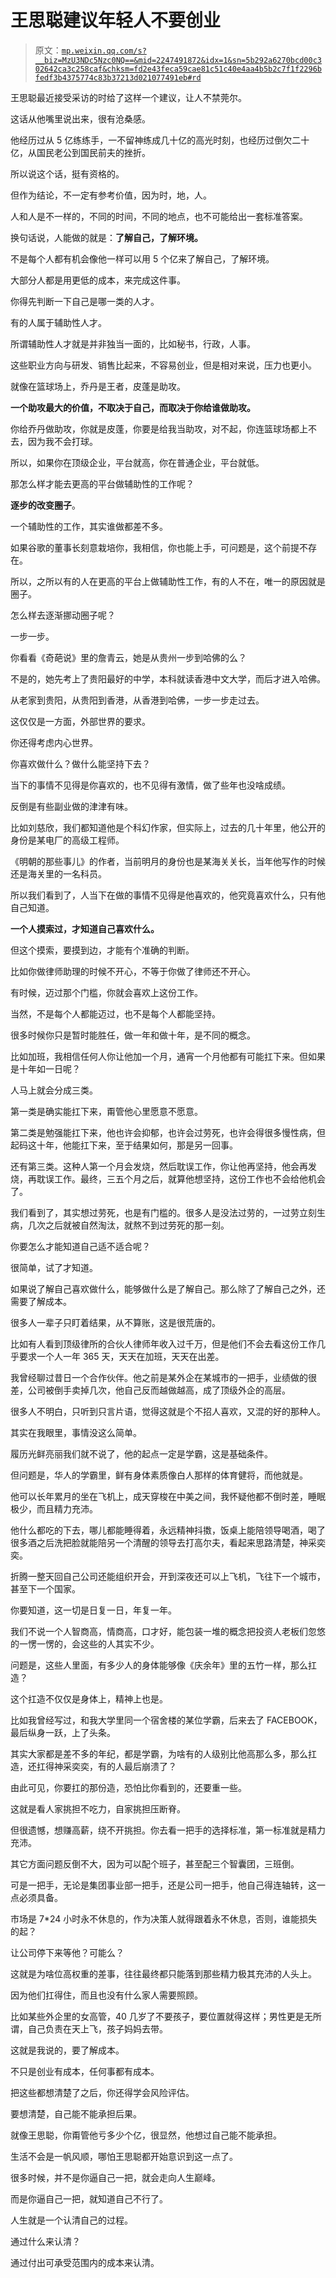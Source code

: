 # 王思聪建议年轻人不要创业

> 原文：[`mp.weixin.qq.com/s?__biz=MzU3NDc5Nzc0NQ==&mid=2247491872&idx=1&sn=5b292a6270bcd00c302642ca3c258caf&chksm=fd2e43feca59cae81c51c40e4aa4b5b2c7f1f2296bfedf3b4375774c83b37213d021077491eb#rd`](http://mp.weixin.qq.com/s?__biz=MzU3NDc5Nzc0NQ==&mid=2247491872&idx=1&sn=5b292a6270bcd00c302642ca3c258caf&chksm=fd2e43feca59cae81c51c40e4aa4b5b2c7f1f2296bfedf3b4375774c83b37213d021077491eb#rd)

王思聪最近接受采访的时给了这样一个建议，让人不禁莞尔。 

这话从他嘴里说出来，很有沧桑感。 

他经历过从 5 亿练练手，一不留神练成几十亿的高光时刻，也经历过倒欠二十亿，从国民老公到国民前夫的挫折。 

所以说这个话，挺有资格的。 

但作为结论，不一定有参考价值，因为时，地，人。

人和人是不一样的，不同的时间，不同的地点，也不可能给出一套标准答案。 

换句话说，人能做的就是：**了解自己，了解环境。**

不是每个人都有机会像他一样可以用 5 个亿来了解自己，了解环境。

大部分人都是用更低的成本，来完成这件事。 

你得先判断一下自己是哪一类的人才。

有的人属于辅助性人才。

所谓辅助性人才就是并非独当一面的，比如秘书，行政，人事。

这些职业方向与研发、销售比起来，不容易创业，但是相对来说，压力也更小。

就像在篮球场上，乔丹是王者，皮蓬是助攻。

**一个助攻最大的价值，不取决于自己，而取决于你给谁做助攻。**

你给乔丹做助攻，你就是皮蓬，你要是给我当助攻，对不起，你连篮球场都上不去，因为我不会打球。

所以，如果你在顶级企业，平台就高，你在普通企业，平台就低。

那怎么样才能去更高的平台做辅助性的工作呢？

**逐步的改变圈子**。

一个辅助性的工作，其实谁做都差不多。

如果谷歌的董事长刻意栽培你，我相信，你也能上手，可问题是，这个前提不存在。

所以，之所以有的人在更高的平台上做辅助性工作，有的人不在，唯一的原因就是圈子。

怎么样去逐渐挪动圈子呢？

一步一步。

你看看《奇葩说》里的詹青云，她是从贵州一步到哈佛的么？

不是的，她先考上了贵阳最好的中学，本科就读香港中文大学，而后才进入哈佛。

从老家到贵阳，从贵阳到香港，从香港到哈佛，一步一步走过去。

这仅仅是一方面，外部世界的要求。

你还得考虑内心世界。

你喜欢做什么？做什么能坚持下去？ 

当下的事情不见得是你喜欢的，也不见得有激情，做了些年也没啥成绩。

反倒是有些副业做的津津有味。

比如刘慈欣，我们都知道他是个科幻作家，但实际上，过去的几十年里，他公开的身份是某电厂的高级工程师。

《明朝的那些事儿》的作者，当前明月的身份也是某海关关长，当年他写作的时候还是海关里的一名科员。

所以我们看到了，人当下在做的事情不见得是他喜欢的，他究竟喜欢什么，只有他自己知道。

**一个人摸索过，才知道自己喜欢什么。**

但这个摸索，要摸到边，才能有个准确的判断。

比如你做律师助理的时候不开心，不等于你做了律师还不开心。

有时候，迈过那个门槛，你就会喜欢上这份工作。 

当然，不是每个人都能迈过，也不是每个人都能坚持。

很多时候你只是暂时能胜任，做一年和做十年，是不同的概念。

比如加班，我相信任何人你让他加一个月，通宵一个月他都有可能扛下来。但如果是十年如一日呢？

人马上就会分成三类。

第一类是确实能扛下来，甭管他心里愿意不愿意。

第二类是勉强能扛下来，他也许会抑郁，也许会过劳死，也许会得很多慢性病，但起码这十年，他能扛下来，至于结果如何，那是另一回事。

还有第三类。这种人第一个月会发烧，然后耽误工作，你让他再坚持，他会再发烧，再耽误工作。最终，三五个月之后，就算他想坚持，这份工作也不会给他机会了。

我们看到了，其实想过劳死，也是有门槛的。很多人是没法过劳的，一过劳立刻生病，几次之后就被自然淘汰，就熬不到过劳死的那一刻。

你要怎么才能知道自己适不适合呢？

很简单，试了才知道。 

如果说了解自己喜欢做什么，能够做什么是了解自己。那么除了了解自己之外，还需要了解成本。

很多人一辈子只盯着结果，从不算账，这是很荒唐的。

比如有人看到顶级律所的合伙人律师年收入过千万，但是他们不会去看这份工作几乎要求一个人一年 365 天，天天在加班，天天在出差。

我曾经聊过昔日一个合作伙伴。他之前是某外企在某城市的一把手，业绩做的很差，公司被倒手卖掉几次，他自己反而越做越高，成了顶级外企的高层。

很多人不明白，只听到只言片语，觉得这就是个不招人喜欢，又混的好的那种人。

其实在我眼里，事情没这么简单。

履历光鲜亮丽我们就不说了，他的起点一定是学霸，这是基础条件。

但问题是，华人的学霸里，鲜有身体素质像白人那样的体育健将，而他就是。

他可以长年累月的坐在飞机上，成天穿梭在中美之间，我怀疑他都不倒时差，睡眠极少，而且精力充沛。

他什么都吃的下去，哪儿都能睡得着，永远精神抖擞，饭桌上能陪领导喝酒，喝了很多酒之后洗把脸就能陪另一个清醒的领导去打高尔夫，看起来思路清楚，神采奕奕。

折腾一整天回自己公司还能组织开会，开到深夜还可以上飞机，飞往下一个城市，甚至下一个国家。

你要知道，这一切是日复一日，年复一年。

我们不说一个人智商高，情商高，口才好，能包装一堆的概念把投资人老板们忽悠的一愣一愣的，会这些的人其实不少。

问题是，这些人里面，有多少人的身体能够像《庆余年》里的五竹一样，那么扛造？

这个扛造不仅仅是身体上，精神上也是。

比如我曾经写过，和我大学里同一个宿舍楼的某位学霸，后来去了 FACEBOOK，最后纵身一跃，上了头条。

其实大家都是差不多的年纪，都是学霸，为啥有的人级别比他高那么多，那么扛造，还扛得神采奕奕，有的人最后崩溃了？

由此可见，你要扛的那份造，恐怕比你看到的，还要重一些。

这就是看人家挑担不吃力，自家挑担压断脊。

但很遗憾，想赚高薪，绕不开挑担。你去看一把手的选择标准，第一标准就是精力充沛。

其它方面问题反倒不大，因为可以配个班子，甚至配三个智囊团，三班倒。

可是一把手，无论是集团事业部一把手，还是公司一把手，他自己得连轴转，这一点必须具备。

市场是 7*24 小时永不休息的，作为决策人就得跟着永不休息，否则，谁能损失的起？

让公司停下来等他？可能么？

这就是为啥位高权重的差事，往往最终都只能落到那些精力极其充沛的人头上。

因为他们扛得住，而且也没有什么家人需要照顾。

比如某些外企里的女高管，40 几岁了不要孩子，要位置就得这样；男性更是无所谓，自己负责在天上飞，孩子妈妈去带。

这就是我说的，要了解成本。

不只是创业有成本，任何事都有成本。

把这些都想清楚了之后，你还得学会风险评估。

要想清楚，自己能不能承担后果。 

就像王思聪，你甭管他亏多少个亿，很显然，他想过自己能不能承担。

生活不会是一帆风顺，哪怕王思聪都开始意识到这一点了。

很多时候，并不是你逼自己一把，就会走向人生巅峰。

而是你逼自己一把，就知道自己不行了。

人生就是一个认清自己的过程。

通过什么来认清？

通过付出可承受范围内的成本来认清。

<mp-qa class="js_uneditable custom_select_card qa_iframe" data-pluginname="insertquestion" data-id="1489266380859359234" data-bizuin="MzU3NDc5Nzc0NQ==" data-title="留言区"></mp-qa>
